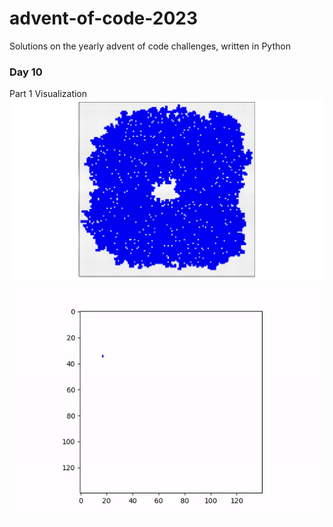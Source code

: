 # advent-of-code-2023
Solutions on the yearly advent of code challenges, written in Python 


### Day 10
Part 1 Visualization
![part1-viz](python-code/day-10/img/day10-part1-viz.svg)
![part1-gif](python-code/day-10/animation/animation_accelerated.gif)


